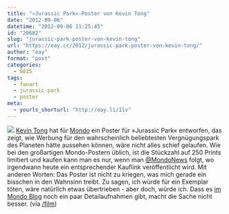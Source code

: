 ```yaml
---
title: "»Jurassic Park«-Poster von Kevin Tong"
date: "2012-09-06"
datetime: "2012-09-06 11:25:45"
id: "20682"
slug: "jurassic-park-poster-von-kevin-tong"
url: "https://eay.cc/2012/jurassic-park-poster-von-kevin-tong/"
author: "eay"
format: "post"
categories:
  - 0815
tags:
  - fanart
  - jurassic-park
  - poster
meta:
  - yourls_shorturl: "http://eay.li/1lv"
---
```


![](https://eay.cc/uploads/2012/jurassicparkmondoposter.jpg) [Kevin Tong](http://tragicsunshine.com/) hat für [Mondo](http://www.mondotees.com/) ein Poster für »Jurassic Park« entworfen, das zeigt, wie Werbung für den wahrscheinlich beliebtesten Vergnügungspark des Planeten hätte aussehen können, wäre nicht alles schief gelaufen. Wie bei den großartigen Mondo-Postern üblich, ist die Stückzahl auf 250 Prints limitiert und kaufen kann man es nur, wenn man [@MondoNews](https://twitter.com/mondonews) folgt, wo irgendwann heute ein entsprechender Kauflink veröffentlicht wird. Mit anderen Worten: Das Poster ist nicht zu kriegen, was mich gerade ein bisschen in den Wahnsinn treibt. Zu sagen, ich würde für ein Exemplar töten, wäre natürlich etwas übertrieben - aber doch, würde ich. Dass es [im Mondo Blog](http://blog.mondotees.com/2012/09/05/jurassic-park-and-whats-opera-doc-detail-photos/) noch ein paar Detailaufnahmen gibt, macht die Sache nicht besser. (via [/film](http://www.slashfilm.com/cool-stuff-mondos-new-jurassic-park-poster-asks-what-if-nothing-went-wrong/))
